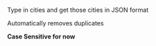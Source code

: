 Type in cities and get those cities in JSON format

Automatically removes duplicates

**Case Sensitive for now**
